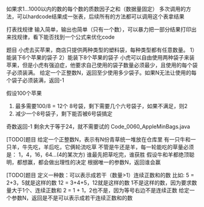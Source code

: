 如果求1...1000以内的数的每个数的质数因子之和（数据量固定）
多次调用的方法，可以hardcode结果成一张表，后续所有的方法都可以调用这个表拿结果

打表找规律
输入简单，输出也简单（只有一个数），可以暴力把一部分结果打印出来找规律，看下能否找到一个公式来优化code

题目
小虎去买苹果，商店只提供两种类型的塑料袋，每种类型都有任意数量。
 1）能装下6个苹果的袋子
 2）能装下8个苹果的袋子
 小虎可以自由使用两种袋子来装苹果，但是小虎有强迫症，他要求自己使用的袋子数量必须最少，且使用的每个袋子必须装满。
 给定一个正整数N，返回至少使用多少袋子。如果N无法让使用的每个袋子必须装满，返回-1

假设100个苹果
1. 最多需要100/8 = 12个 8号袋，剩下需要几个六号袋子，如果不满足，则2
2. 减少一个8号袋子，剩下能否被6号袋搞定


奇数返回-1
剩余大于等于24，就不需要试的
Code_0060_AppleMinBags.java


[TODO]题目
给定一个正整数N，表示有N份青草统一堆放在仓库里
有一只牛和一只羊，牛先吃，羊后吃，它俩轮流吃草
不管是牛还是羊，每一轮能吃的草量必须是：
1，4，16，64…(4的某次方)
谁最先把草吃完，谁获胜
假设牛和羊都绝顶聪明，都想赢，都会做出理性的决定
根据唯一的参数N，返回谁会赢


[TODO]题目
定义一种数：可以表示成若干（数量>1）连续正数和的数
比如:
5 = 2+3，5就是这样的数
12 = 3+4+5，12就是这样的数
1不是这样的数，因为要求数量大于1个、连续正数和
2 = 1 + 1，2也不是，因为等号右边不是连续正数
给定一个参数N，返回是不是可以表示成若干连续正数和的数